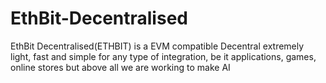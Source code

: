 # EthBit-Decentralised
EthBit Decentralised(ETHBIT) is a EVM compatible Decentral extremely light, fast and simple for any type of integration, be it applications, games, online stores but above all we are working to make AI
